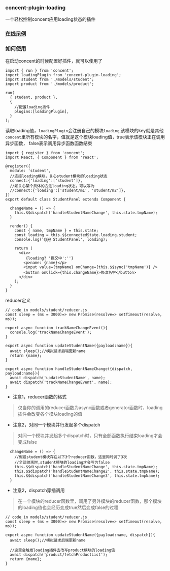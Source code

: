 
### concent-plugin-loading
一个轻松控制concent应用loading状态的插件

### [在线示例](https://stackblitz.com/edit/cc-plugin-loading)

### 如何使用
在启动concent的时候配置好插件，就可以使用了
```
import { run } from 'concent';
import loadingPlugin from 'concent-plugin-loading';
import student from './models/student';
import product from './models/product';

run(
  { student, product },
  {
    //配置loading插件
    plugins:[loadingPlugin],
  }
);

```
读取loading值，`loadingPlugin`会注册自己的模块`loading`,该模块的key就是其他`concent`里所有模块的名字，值就是这个模块loading值，true表示该模块正在调用异步函数，
false表示调用异步函数函数结束

```
import { register } from 'concent';
import React, { Component } from 'react';

@register({ 
  module: 'student', 
  //连接loading模块，关心student模块的loading状态
  connect:{'loading':['student']},
  //如关心某个具体的方法loading状态，可以写为
  //connect:{'loading':['student/m1', 'student/m2']},
})
export default class StudentPanel extends Component {

  changeName = () => {
    this.$$dispatch('handleStudentNameChange', this.state.tmpName);
  }

  render() {
    const { name, tmpName } = this.state;
    const loading = this.$$connectedState.loading.student;
    console.log('@@@ StudentPanel', loading);

    return (
      <div>
         {loading? '提交中':''}
        <p>name: {name}</p>
        <input value={tmpName} onChange={this.$$sync('tmpName')} />
        <button onClick={this.changeName}>修改名字</button>
      </div>
    );
  }
}

```
reducer定义
```
// code in models/student/reducer.js
const sleep = (ms = 3000)=> new Promise(resolve=> setTimeout(resolve, ms));

export async function trackNameChangeEvent(){
  console.log('trackNameChangeEvent');
}

export async function updateStudentName({payload:name}){
  await sleep();//模拟请求后端更新name
  return {name};
}

export async function handleStudentNameChange({dispatch, payload:name}){
  await dispatch('updateStudentName', name);
  await dispatch('trackNameChangeEvent', name);
}
```
* 注意1，reducer函数的格式
> 仅当你的调用的reducer函数为async函数或者generator函数时，loading插件会改变各个模块loading的值

* 注意2，对同一个模块并行发起多个dispatch
> 对同一个模块并发起多个dispatch时，只有全部函数执行结束loading才会变成false

```
  changeName = () => {
    //假设student模块存在以下3个reducer函数，这里同时调了3次
    //全部结束时,student模块的loading才会写为false
    this.$$dispatch('handleStudentNameChange', this.state.tmpName);
    this.$$dispatch('handleStudentNameChange2', this.state.tmpName);
    this.$$dispatch('handleStudentNameChange3', this.state.tmpName);
  }
```

* 注意2，dispatch穿插调用
>在一个模块的reducer函数里，调用了另外模块的reducer函数，那个模块的loading值也会经历变成true然后变成false的过程

```
// code in models/student/reducer.js
const sleep = (ms = 3000)=> new Promise(resolve=> setTimeout(resolve, ms));

export async function updateStudentName({payload:name, dispatch}){
  await sleep();//模拟请求后端更新name

  //这里会触发loading插件去改写product模块的loading值
  await dispatch('product/fetchProductList');
  return {name};
}
```